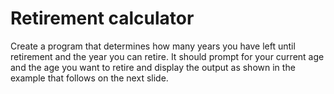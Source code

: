 # Retirement calculator

Create a program that determines how many years you have left until retirement and the year you can retire. It should prompt for your current age and the age you want to retire and display the output as shown in the example that follows on the next slide.

